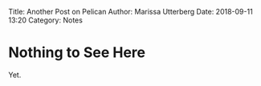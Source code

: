Title: Another Post on Pelican
Author: Marissa Utterberg
Date: 2018-09-11 13:20
Category: Notes

# Nothing to See Here

Yet.
